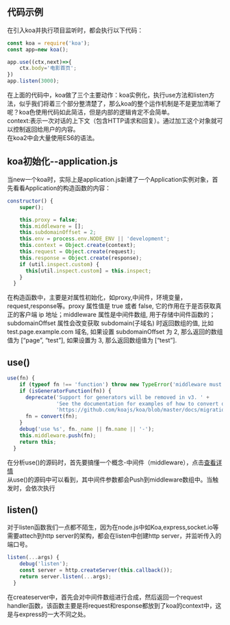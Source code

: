 ## 代码示例
在引入koa并执行项目监听时，都会执行以下代码：
```javascript
const koa = require('koa');
const app=new koa();

app.use((ctx,next)=>{
    ctx.body='电影首页';
})
app.listen(3000);
```
在上面的代码中，koa做了三个主要动作：koa实例化，执行use方法和listen方法，似乎我们将着三个部分整清楚了，那么koa的整个运作机制是不是更加清晰了呢？koa色使用代码如此简洁，但是内部的逻辑肯定不会简单。<br/>
context:表示一次对话的上下文（包含HTTP请求和回复）。通过加工这个对象就可以控制返回给用户的内容。<br/>
在koa2中会大量使用ES6的语法。
## koa初始化--application.js
当new一个koa时，实际上是application.js新建了一个Application实例对象，首先看看Application的构造函数的内容：
```javascript
constructor() {
    super();

    this.proxy = false;
    this.middleware = [];
    this.subdomainOffset = 2;
    this.env = process.env.NODE_ENV || 'development';
    this.context = Object.create(context);
    this.request = Object.create(request);
    this.response = Object.create(response);
    if (util.inspect.custom) {
      this[util.inspect.custom] = this.inspect;
    }
  }
```
在构造函数中，主要是对属性初始化，如proxy,中间件，环境变量，request,response等。proxy 属性值是 true 或者 false, 它的作用在于是否获取真正的客户端 ip 地址；middleware 属性是中间件数组, 用于存储中间件函数的；subdomainOffset 属性会改变获取 subdomain(子域名) 时返回数组的值,
比如 test.page.example.com 域名, 如果设置 subdomainOffset 为 2, 那么返回的数组值为 [“page”, “test”], 如果设置为 3, 那么返回数组值为 [“test”].

## use()
```javascript
use(fn) {
    if (typeof fn !== 'function') throw new TypeError('middleware must be a function!');
    if (isGeneratorFunction(fn)) {
      deprecate('Support for generators will be removed in v3. ' +
                'See the documentation for examples of how to convert old middleware ' +
                'https://github.com/koajs/koa/blob/master/docs/migration.md');
      fn = convert(fn);
    }
    debug('use %s', fn._name || fn.name || '-');
    this.middleware.push(fn);
    return this;
  }
```
在分析use()的源码时，首先要搞懂一个概念-中间件（middleware），点击[查看详情](https://github.com/Novak12/koa-source-code-analyse/blob/master/doc/2.%E4%BB%80%E4%B9%88%E6%98%AF%E4%B8%AD%E9%97%B4%E4%BB%B6%EF%BC%9F.md)</br>
从use()的源码中可以看到，其中间件参数都会Push到middleware数组中。当触发时，会依次执行</br>
## listen()
对于listen函数我们一点都不陌生，因为在node.js中如Koa,express,socket.io等需要attech到http server的架构，都会在listen中创建http server，并监听传入的端口号。
```javascript
listen(...args) {
    debug('listen');
    const server = http.createServer(this.callback());
    return server.listen(...args);
  }
```
在createserver中，首先会对中间件数组进行合成，然后返回一个request handler函数，该函数主要是将request和response都放到了koa的context中，这是与express的一大不同之处。



